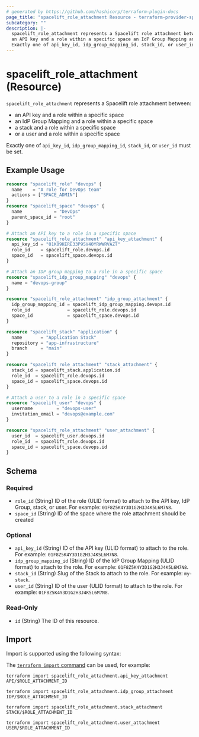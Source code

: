 ```yaml
---
# generated by https://github.com/hashicorp/terraform-plugin-docs
page_title: "spacelift_role_attachment Resource - terraform-provider-spacelift"
subcategory: ""
description: |-
  spacelift_role_attachment represents a Spacelift role attachment between:
  an API key and a role within a specific space an IdP Group Mapping and a role within a specific space a stack and a role within a specific space or a user and a role within a specific space
  Exactly one of api_key_id, idp_group_mapping_id, stack_id, or user_id must be set.
---
```


# spacelift_role_attachment (Resource)

`spacelift_role_attachment` represents a Spacelift role attachment between:
- an API key and a role within a specific space
- an IdP Group Mapping and a role within a specific space
- a stack and a role within a specific space
- or a user and a role within a specific space

Exactly one of `api_key_id`, `idp_group_mapping_id`, `stack_id`, or `user_id` must be set.

## Example Usage

```terraform
resource "spacelift_role" "devops" {
  name    = "A role for DevOps team"
  actions = ["SPACE_ADMIN"]
}
resource "spacelift_space" "devops" {
  name            = "DevOps"
  parent_space_id = "root"
}

# Attach an API key to a role in a specific space
resource "spacelift_role_attachment" "api_key_attachment" {
  api_key_id = "01K09KERE33P95V40YRWWRVAZT"
  role_id    = spacelift_role.devops.id
  space_id   = spacelift_space.devops.id
}

# Attach an IDP group mapping to a role in a specific space
resource "spacelift_idp_group_mapping" "devops" {
  name = "devops-group"
}

resource "spacelift_role_attachment" "idp_group_attachment" {
  idp_group_mapping_id = spacelift_idp_group_mapping.devops.id
  role_id              = spacelift_role.devops.id
  space_id             = spacelift_space.devops.id
}

resource "spacelift_stack" "application" {
  name       = "Application Stack"
  repository = "app-infrastructure"
  branch     = "main"
}

resource "spacelift_role_attachment" "stack_attachment" {
  stack_id = spacelift_stack.application.id
  role_id  = spacelift_role.devops.id
  space_id = spacelift_space.devops.id
}

# Attach a user to a role in a specific space
resource "spacelift_user" "devops" {
  username         = "devops-user"
  invitation_email = "devops@example.com"
}

resource "spacelift_role_attachment" "user_attachment" {
  user_id  = spacelift_user.devops.id
  role_id  = spacelift_role.devops.id
  space_id = spacelift_space.devops.id
}
```

<!-- schema generated by tfplugindocs -->
## Schema

### Required

- `role_id` (String) ID of the role (ULID format) to attach to the API key, IdP Group, stack, or user. For example: `01F8Z5K4Y3D1G2H3J4K5L6M7N8`.
- `space_id` (String) ID of the space where the role attachment should be created

### Optional

- `api_key_id` (String) ID of the API key (ULID format) to attach to the role. For example: `01F8Z5K4Y3D1G2H3J4K5L6M7N8`.
- `idp_group_mapping_id` (String) ID of the IdP Group Mapping (ULID format) to attach to the role. For example: `01F8Z5K4Y3D1G2H3J4K5L6M7N8`.
- `stack_id` (String) Slug of the Stack to attach to the role. For example: `my-stack`.
- `user_id` (String) ID of the user (ULID format) to attach to the role. For example: `01F8Z5K4Y3D1G2H3J4K5L6M7N8`.

### Read-Only

- `id` (String) The ID of this resource.

## Import

Import is supported using the following syntax:

The [`terraform import` command](https://developer.hashicorp.com/terraform/cli/commands/import) can be used, for example:

```shell
terraform import spacelift_role_attachment.api_key_attachment API/$ROLE_ATTACHMENT_ID

terraform import spacelift_role_attachment.idp_group_attachment IDP/$ROLE_ATTACHMENT_ID

terraform import spacelift_role_attachment.stack_attachment STACK/$ROLE_ATTACHMENT_ID

terraform import spacelift_role_attachment.user_attachment USER/$ROLE_ATTACHMENT_ID
```
